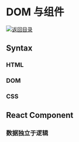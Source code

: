 # DOM 与组件

[![&#x8FD4;&#x56DE;&#x76EE;&#x5F55;](https://i.postimg.cc/50XLzC7C/image.png)](https://github.com/wx-chevalier/Web-Series/)

## Syntax

### HTML

### DOM

### CSS

## React Component

### 数据独立于逻辑

